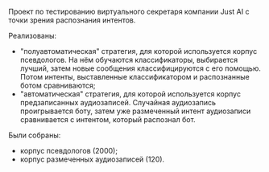 Проект по тестированию виртуального секретаря компании Just AI с точки зрения распознания интентов. 

Реализованы: 
- "полуавтоматическая" стратегия, для которой используется корпус псевдологов. На нём обучаются классификаторы, выбирается лучший, затем новые сообщения классифицируются с его помощью. Потом интенты, выставленные классификатором и распознанные ботом сравниваются;
- "автоматическая" стратегия, для которой используется корпус предзаписанных аудиозаписей. Случайная аудиозапись проигрывается боту, затем уже размеченный интент аудиозаписи сравнивается с интентом, который распознал бот. 

Были собраны:
- корпус псевдологов (2000);
- корпус размеченных аудиозаписей (120).